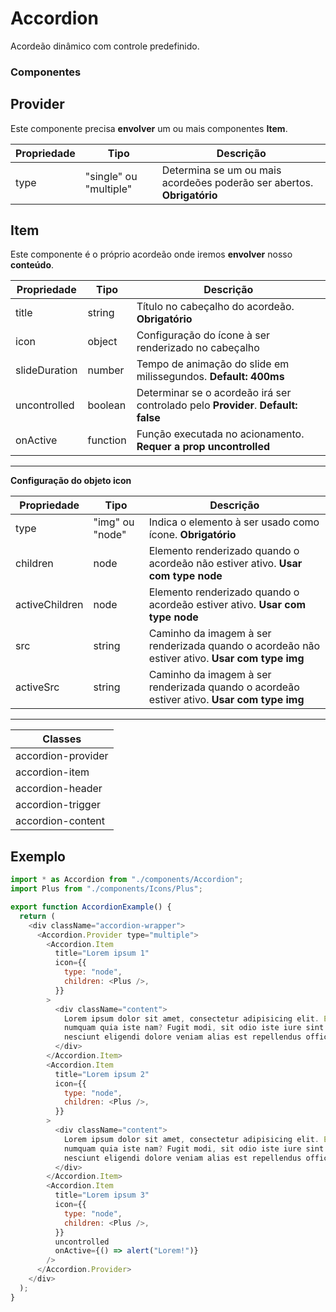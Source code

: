 # Accordion

Acordeão dinâmico com controle predefinido.

### Componentes

## Provider

Este componente precisa **envolver** um ou mais componentes **Item**.

| Propriedade | Tipo                   | Descrição                                                              |
| ----------- | ---------------------- | ---------------------------------------------------------------------- |
| type        | "single" ou "multiple" | Determina se um ou mais acordeões poderão ser abertos. **Obrigatório** |

## Item

Este componente é o próprio acordeão onde iremos **envolver** nosso **conteúdo**.

| Propriedade   | Tipo     | Descrição                                                                         |
| ------------- | -------- | --------------------------------------------------------------------------------- |
| title         | string   | Título no cabeçalho do acordeão. **Obrigatório**                                  |
| icon          | object   | Configuração do ícone à ser renderizado no cabeçalho                              |
| slideDuration | number   | Tempo de animação do slide em milissegundos. **Default: 400ms**                   |
| uncontrolled  | boolean  | Determinar se o acordeão irá ser controlado pelo **Provider**. **Default: false** |
| onActive      | function | Função executada no acionamento. **Requer a prop uncontrolled**                   |

---

**Configuração do objeto icon**

| Propriedade    | Tipo            | Descrição                                                                                      |
| -------------- | --------------- | ---------------------------------------------------------------------------------------------- |
| type           | "img" ou "node" | Indica o elemento à ser usado como ícone. **Obrigatório**                                      |
| children       | node            | Elemento renderizado quando o acordeão não estiver ativo. **Usar com type node**               |
| activeChildren | node            | Elemento renderizado quando o acordeão estiver ativo. **Usar com type node**                   |
| src            | string          | Caminho da imagem à ser renderizada quando o acordeão não estiver ativo. **Usar com type img** |
| activeSrc      | string          | Caminho da imagem à ser renderizada quando o acordeão estiver ativo. **Usar com type img**     |

---

| Classes            |
| ------------------ |
| accordion-provider |
| accordion-item     |
| accordion-header   |
| accordion-trigger  |
| accordion-content  |

## Exemplo

```js
import * as Accordion from "./components/Accordion";
import Plus from "./components/Icons/Plus";

export function AccordionExample() {
  return (
    <div className="accordion-wrapper">
      <Accordion.Provider type="multiple">
        <Accordion.Item
          title="Lorem ipsum 1"
          icon={{
            type: "node",
            children: <Plus />,
          }}
        >
          <div className="content">
            Lorem ipsum dolor sit amet, consectetur adipisicing elit. Excepturi
            numquam quia iste nam? Fugit modi, sit odio iste iure sint sequi
            nesciunt eligendi dolore veniam alias est repellendus officia rem.
          </div>
        </Accordion.Item>
        <Accordion.Item
          title="Lorem ipsum 2"
          icon={{
            type: "node",
            children: <Plus />,
          }}
        >
          <div className="content">
            Lorem ipsum dolor sit amet, consectetur adipisicing elit. Excepturi
            numquam quia iste nam? Fugit modi, sit odio iste iure sint sequi
            nesciunt eligendi dolore veniam alias est repellendus officia rem.
          </div>
        </Accordion.Item>
        <Accordion.Item
          title="Lorem ipsum 3"
          icon={{
            type: "node",
            children: <Plus />,
          }}
          uncontrolled
          onActive={() => alert("Lorem!")}
        />
      </Accordion.Provider>
    </div>
  );
}
```

